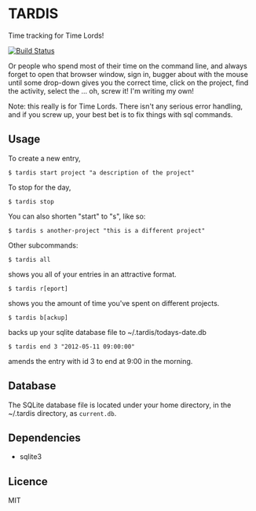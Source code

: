 # TARDIS

Time tracking for Time Lords!

[![Build Status](https://secure.travis-ci.org/wlangstroth/tardis.png)](http://travis-ci.org/wlangstroth/tardis)

Or people who spend most of their time on the command line, and always forget
to open that browser window, sign in, bugger about with the mouse until
some drop-down gives you the correct time, click on the project, find the
activity, select the ... oh, screw it! I'm writing my own!

Note: this really is for Time Lords. There isn't any serious error handling, and
if you screw up, your best bet is to fix things with sql commands.


Usage
-----

To create a new entry,

    $ tardis start project "a description of the project"

To stop for the day,

    $ tardis stop

You can also shorten "start" to "s", like so:

    $ tardis s another-project "this is a different project"

Other subcommands:

    $ tardis all

shows you all of your entries in an attractive format.

    $ tardis r[eport]

shows you the amount of time you've spent on different projects.

    $ tardis b[ackup]

backs up your sqlite database file to ~/.tardis/todays-date.db

    $ tardis end 3 "2012-05-11 09:00:00"

amends the entry with id 3 to end at 9:00 in the morning.


Database
--------

The SQLite database file is located under your home directory, in the ~/.tardis
directory, as `current.db`.


Dependencies
------------

* sqlite3


Licence
-------

MIT
